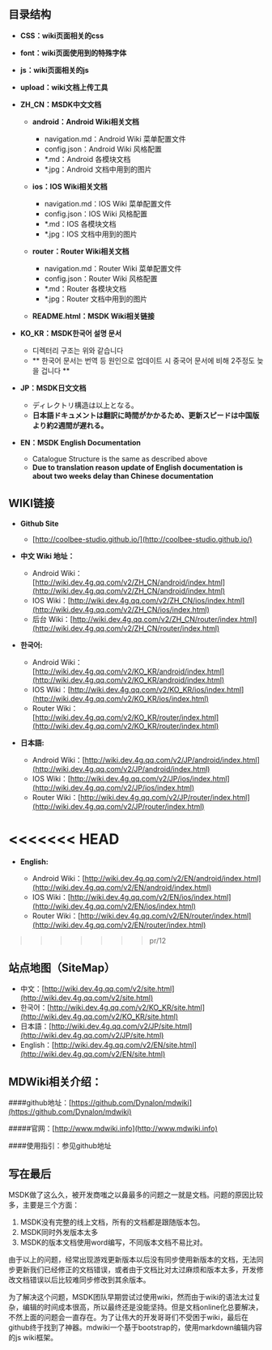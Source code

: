 ## 目录结构

- **CSS：wiki页面相关的css**

- **font：wiki页面使用到的特殊字体**

- **js：wiki页面相关的js**

- **upload：wiki文档上传工具**

- **ZH_CN：MSDK中文文档**

	- **android：Android Wiki相关文档**

		- navigation.md：Android Wiki 菜单配置文件
		- config.json：Android Wiki 风格配置
		- *.md：Android 各模块文档
		- *.jpg：Android 文档中用到的图片

	- **ios：IOS Wiki相关文档**

		- navigation.md：IOS Wiki 菜单配置文件
		- config.json：IOS Wiki 风格配置
		- *.md：IOS 各模块文档
		- *.jpg：IOS 文档中用到的图片	

	- **router：Router Wiki相关文档**

		- navigation.md：Router Wiki 菜单配置文件
		- config.json：Router Wiki 风格配置
		- *.md：Router 各模块文档
		- *.jpg：Router 文档中用到的图片
	- **README.html：MSDK Wiki相关链接**

- **KO_KR：MSDK한국어 설명 문서**	

	- 디렉터리 구조는 위와 같습니다	- ** 한국어 문서는 번역 등 원인으로 업데이트 시 중국어 문서에 비해 2주정도 늦을 겁니다 **

- **JP：MSDK日文文档**	

	- ディレクトリ構造は以上となる。
	- **日本語ドキュメントは翻訳に時間がかかるため、更新スピードは中国版より約2週間が遅れる。**	
- **EN：MSDK English Documentation** 	- Catalogue Structure is the same as described above	- **Due to translation reason update of English documentation is about two weeks delay than Chinese documentation**
	
## WIKI链接

- **Github Site**

	- [http://coolbee-studio.github.io/](http://coolbee-studio.github.io/)

- **中文 Wiki 地址：**

	- Android Wiki：[http://wiki.dev.4g.qq.com/v2/ZH_CN/android/index.html](http://wiki.dev.4g.qq.com/v2/ZH_CN/android/index.html)
	- IOS Wiki：[http://wiki.dev.4g.qq.com/v2/ZH_CN/ios/index.html](http://wiki.dev.4g.qq.com/v2/ZH_CN/ios/index.html)
	- 后台 Wiki：[http://wiki.dev.4g.qq.com/v2/ZH_CN/router/index.html](http://wiki.dev.4g.qq.com/v2/ZH_CN/router/index.html)

- **한국어:**

	- Android Wiki：[http://wiki.dev.4g.qq.com/v2/KO_KR/android/index.html](http://wiki.dev.4g.qq.com/v2/KO_KR/android/index.html)
	- IOS Wiki：[http://wiki.dev.4g.qq.com/v2/KO_KR/ios/index.html](http://wiki.dev.4g.qq.com/v2/KO_KR/ios/index.html)
	- Router Wiki：[http://wiki.dev.4g.qq.com/v2/KO_KR/router/index.html](http://wiki.dev.4g.qq.com/v2/KO_KR/router/index.html)

- **日本語:**

	- Android Wiki：[http://wiki.dev.4g.qq.com/v2/JP/android/index.html](http://wiki.dev.4g.qq.com/v2/JP/android/index.html)
	- IOS Wiki：[http://wiki.dev.4g.qq.com/v2/JP/ios/index.html](http://wiki.dev.4g.qq.com/v2/JP/ios/index.html)
	- Router Wiki：[http://wiki.dev.4g.qq.com/v2/JP/router/index.html](http://wiki.dev.4g.qq.com/v2/JP/router/index.html)

<<<<<<< HEAD
=======
- **English:**

	- Android Wiki：[http://wiki.dev.4g.qq.com/v2/EN/android/index.html](http://wiki.dev.4g.qq.com/v2/EN/android/index.html)
	- IOS Wiki：[http://wiki.dev.4g.qq.com/v2/EN/ios/index.html](http://wiki.dev.4g.qq.com/v2/EN/ios/index.html)
	- Router Wiki：[http://wiki.dev.4g.qq.com/v2/EN/router/index.html](http://wiki.dev.4g.qq.com/v2/EN/router/index.html)
	
>>>>>>> pr/12
## 站点地图（SiteMap）

- 中文：[http://wiki.dev.4g.qq.com/v2/site.html](http://wiki.dev.4g.qq.com/v2/site.html)
- 한국어：[http://wiki.dev.4g.qq.com/v2/KO_KR/site.html](http://wiki.dev.4g.qq.com/v2/KO_KR/site.html)
- 日本語：[http://wiki.dev.4g.qq.com/v2/JP/site.html](http://wiki.dev.4g.qq.com/v2/JP/site.html)
- English：[http://wiki.dev.4g.qq.com/v2/EN/site.html](http://wiki.dev.4g.qq.com/v2/EN/site.html)
	
## MDWiki相关介绍：

####github地址：[https://github.com/Dynalon/mdwiki](https://github.com/Dynalon/mdwiki)

#####官网：[http://www.mdwiki.info](http://www.mdwiki.info)

####使用指引：参见github地址

## 写在最后

MSDK做了这么久，被开发商嗤之以鼻最多的问题之一就是文档。问题的原因比较多，主要是三个方面：

1. MSDK没有完整的线上文档，所有的文档都是跟随版本包。
2. MSDK同时外发版本太多
3. MSDK的版本文档使用word编写，不同版本文档不易比对。

由于以上的问题，经常出现游戏更新版本以后没有同步使用新版本的文档，无法同步更新我们已经修正的文档错误，或者由于文档比对太过麻烦和版本太多，开发修改文档错误以后比较难同步修改到其余版本。

为了解决这个问题，MSDK团队早期尝试过使用wiki，然而由于wiki的语法太过复杂，编辑的时间成本很高，所以最终还是没能坚持。但是文档online化总要解决，不然上面的问题会一直存在。为了让伟大的开发哥哥们不受困于wiki，最后在github终于找到了神器。mdwiki一个基于bootstrap的，使用markdown编辑内容的js wiki框架。
